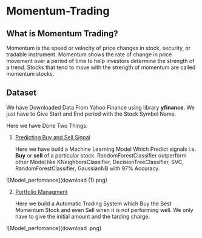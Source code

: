 # Momentum-Trading


## What is Momentum Trading?
Momentum is the speed or velocity of price changes in stock, security, or tradable
instrument. Momentum shows the rate of change in price movement over a period of
time to help investors determine the strength of a trend. Stocks that tend to move with
the strength of momentum are called momentum stocks.

## Dataset
We have Downloaded Data From Yahoo Finance using library **yfinance**.
We just have to Give Start and End period with the Stock Symbol Name.

Here we have Done Two Things:
1. [Predicting Buy and Sell Signal](Momentum_Trading_Predicting_Signals(Buy,Sell).ipynb)
  
    Here we have build a Machine Learning Model Which Predict signals i.e. **Buy** or **sell** of a particular stock.
    RandomForestClassifier outperform other Model like KNeighborsClassifier, DecisionTreeClassifier, SVC, RandomForestClassifier, GaussianNB with 97% Accuracy.
  
![Model_perfomance](download (1).png)
   
2. [Portfolio Managment](Momentum_Trading_Portfolio_Management.ipynb)

    Here we build a Automatic Trading System which Buy the Best Momentum Stock and even Sell when it is not performing well.
    We only have to give the initial amount and the tarding charge.
 
 ![Model_perfomance](download .png)
